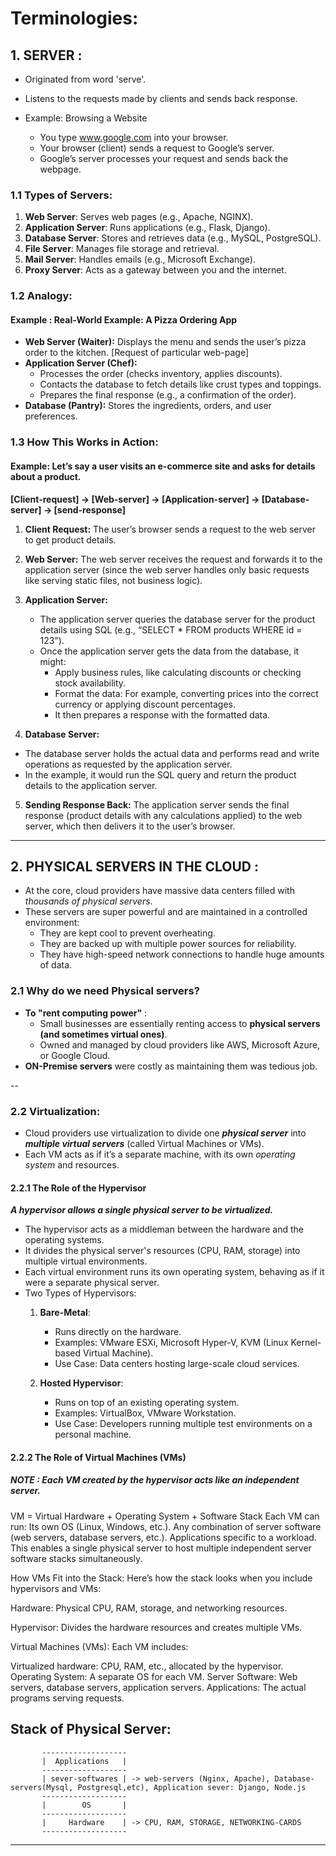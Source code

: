 

# Terminologies:


## 1. SERVER : 
* Originated from word 'serve'.
* Listens to the requests made by clients and sends back response.
 
* Example: Browsing a Website
  * You type www.google.com into your browser.
  * Your browser (client) sends a request to Google’s server.
  * Google’s server processes your request and sends back the webpage.


 ### 1.1 Types of Servers:
1. **Web Server**: Serves web pages (e.g., Apache, NGINX).
2. **Application Server**: Runs applications (e.g., Flask, Django).
3. **Database Server**: Stores and retrieves data (e.g., MySQL, PostgreSQL).
4. **File Server**: Manages file storage and retrieval.
5. **Mail Server**: Handles emails (e.g., Microsoft Exchange).
6. **Proxy Server**: Acts as a gateway between you and the internet.
 

### 1.2 Analogy:
#### Example : Real-World Example: A Pizza Ordering App
* **Web Server (Waiter):** Displays the menu and sends the user’s pizza order to the kitchen. [Request of particular web-page]
* **Application Server (Chef):**
    * Processes the order (checks inventory, applies discounts).
    * Contacts the database to fetch details like crust types and toppings.
    * Prepares the final response (e.g., a confirmation of the order).
* **Database (Pantry):** Stores the ingredients, orders, and user preferences.


 ### 1.3 How This Works in Action:
#### Example: Let’s say a user visits an e-commerce site and asks for details about a product.

**[Client-request] -> [Web-server] -> [Application-server] -> [Database-server] -> [send-response]**

1. **Client Request:** The user’s browser sends a request to the web server to get product details.

2. **Web Server:** The web server receives the request and forwards it to the application server (since the web server handles only basic requests like serving static files, not business logic).

3. **Application Server:**
   * The application server queries the database server for the product details using SQL (e.g., “SELECT * FROM products WHERE id = 123”).
   * Once the application server gets the data from the database, it might:
      * Apply business rules, like calculating discounts or checking stock availability.
      * Format the data: For example, converting prices into the correct currency or applying discount percentages.
      * It then prepares a response with the formatted data.

4. **Database Server:** 
* The database server holds the actual data and performs read and write operations as requested by the application server.
* In the example, it would run the SQL query and return the product details to the application server.

5. **Sending Response Back:** The application server sends the final response (product details with any calculations applied) to the web server, which then delivers it to the user’s browser.





 ---------------------------------------------------------------------------------------------------------------------------------------

## 2. PHYSICAL SERVERS IN THE CLOUD : 
* At the core, cloud providers have massive data centers filled with *thousands of physical servers*. 
* These servers are super powerful and are maintained in a controlled environment:
  * They are kept cool to prevent overheating.
  * They are backed up with multiple power sources for reliability.
  * They have high-speed network connections to handle huge amounts of data.

### 2.1 Why do we need Physical servers?
* **To "rent computing power"** :
   * Small businesses are essentially renting access to **physical servers (and sometimes virtual ones)**.
   * Owned and managed by cloud providers like AWS, Microsoft Azure, or Google Cloud.
* **ON-Premise servers** were costly as maintaining them was tedious job.

--
### 2.2 Virtualization:
* Cloud providers use virtualization to divide one ***physical server*** into ***multiple virtual servers*** (called Virtual Machines or VMs). 
* Each VM acts as if it’s a separate machine, with its own *operating system* and resources.

#### 2.2.1 The Role of the Hypervisor
***A hypervisor allows a single physical server to be virtualized.***
* The hypervisor acts as a middleman between the hardware and the operating systems.
* It divides the physical server's resources (CPU, RAM, storage) into multiple virtual environments.
* Each virtual environment runs its own operating system, behaving as if it were a separate physical server.
* Two Types of Hypervisors:
  1. **Bare-Metal**:
     * Runs directly on the hardware.
     * Examples: VMware ESXi, Microsoft Hyper-V, KVM (Linux Kernel-based Virtual Machine).
     * Use Case: Data centers hosting large-scale cloud services.

  2. **Hosted Hypervisor**:
     * Runs on top of an existing operating system.
     * Examples: VirtualBox, VMware Workstation.
     * Use Case: Developers running multiple test environments on a personal machine.

#### 2.2.2 The Role of Virtual Machines (VMs)
##### NOTE : Each VM created by the hypervisor acts like an independent server.
VM = Virtual Hardware + Operating System + Software Stack
Each VM can run:
Its own OS (Linux, Windows, etc.).
Any combination of server software (web servers, database servers, etc.).
Applications specific to a workload.
This enables a single physical server to host multiple independent server software stacks simultaneously.

How VMs Fit into the Stack:
Here’s how the stack looks when you include hypervisors and VMs:

Hardware:
Physical CPU, RAM, storage, and networking resources.

Hypervisor:
Divides the hardware resources and creates multiple VMs.

Virtual Machines (VMs):
Each VM includes:

Virtualized hardware: CPU, RAM, etc., allocated by the hypervisor.
Operating System: A separate OS for each VM.
Server Software: Web servers, database servers, application servers.
Applications: The actual programs serving requests.







## Stack of Physical Server:
           -------------------
           |  Applications   |
           -------------------
           | sever-softwares | -> web-servers (Nginx, Apache), Database-servers(Mysql, Postgresql,etc), Application sever: Django, Node.js
           -------------------
           |        OS       |
           -------------------
           |     Hardware    | -> CPU, RAM, STORAGE, NETWORKING-CARDS
           -------------------








-----------------------------------------------------------------------------

